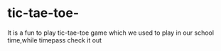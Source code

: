# tic-tae-toe-
It is a fun to play tic-tae-toe game which we used to play in our school time,while timepass
check it out 
